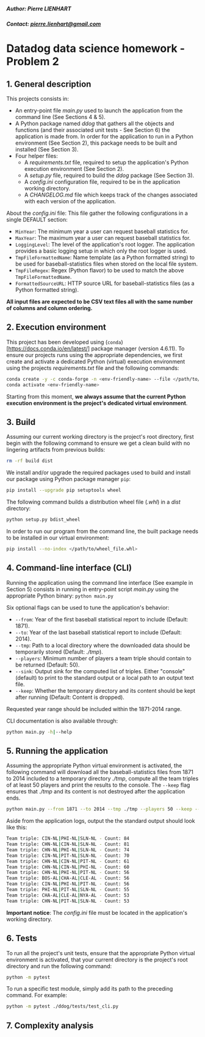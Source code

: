 ##### Author: Pierre LIENHART
##### Contact: pierre.lienhart@gmail.com

# Datadog data science homework - Problem 2

## 1. General description
This projects consists in: 
* An entry-point file *main.py* used to launch the application from the command line (See Sections 4 & 5).
* A Python package named *ddog* that gathers all the objects and functions (and their associated unit tests - See 
Section 6) the application is made from. In order for the application to run in a Python environment (See Section 2), 
this package needs to be built and installed (See Section 3).
* Four helper files:
    * A *requirements.txt* file, required to setup the application's Python execution environment (See Section 2).
    * A *setup.py* file, required to build the *ddog* package (See Section 3).
    * A *config.ini* configuration file, required to be in the application working directory.
    * A *CHANGELOG.md* file which keeps track of the changes associated with each version of the application.

About the *config.ini* file: This file gather the following configurations in a single DEFAULT section:
* `MinYear`: The minimum year a user can request baseball statistics for.
* `MaxYear`: The maximum year a user can request baseball statistics for.
* `LoggingLevel`: The level of the application's root logger. The application provides a basic logging setup in which 
only the root logger is used.
* `TmpFileFormattedName`: Name template (as a Python formatted string) to be used for baseball-statistics files when 
stored on the local file system. 
* `TmpFileRegex`: Regex (Python flavor) to be used to match the above `TmpFileFormattedName`.
* `FormattedSourceURL`: HTTP source URL for baseball-statistics files (as a Python formatted string).

**All input files are expected to be CSV text files all with the same number of columns and column ordering.**

## 2. Execution environment
This project has been developed using (`conda`)[https://docs.conda.io/en/latest/] package manager (version 4.6.11). To 
ensure our projects runs using the appropriate dependencies, we first create and activate a dedicated Python (virtual)
execution environment using the projects *requirements.txt* file and the following commands:

```bash
conda create -y -c conda-forge -n <env-friendly-name> --file </path/to/requirements.txt>
conda activate <env-friendly-name>
```

Starting from this moment, **we always assume that the current Python execution environment is the project's dedicated
virtual environment**.

## 3. Build
Assuming our current working directory is the project's root directory, first begin with the following command to ensure 
we get a clean build with no lingering artifacts from previous builds: 

```bash
rm -rf build dist
```

We install and/or upgrade the required packages used to build and install our package using Python package manager `pip`:
```bash
pip install --upgrade pip setuptools wheel
```

The following command builds a distribution wheel file (*.whl*) in a *dist* directory:
```bash
python setup.py bdist_wheel
```

In order to run our program from the command line, the built package needs to be installed in our virtual environment:
```bash
pip install --no-index </path/to/wheel_file.whl>
```

## 4. Command-line interface (CLI)
Running the application using the command line interface (See example in Section 5) consists in running in entry-point
script *main.py* using the appropriate Python binary: `python main.py`

Six optional flags can be used to tune the application's behavior:
* `--from`: Year of the first baseball statistical report to include (Default: 1871).
* `--to`: Year of the last baseball statistical report to include (Default: 2014).
* `--tmp`: Path to a local directory where the downloaded data should be temporarily stored (Default: *./tmp*).
* `--players`: Minimum number of players a team triple should contain to be returned (Default: 50).
* `--sink`: Output sink for the computed list of triples. Either "console" (default) to print to the standard output or a 
local path to an output text file.
* `--keep`: Whether the temporary directory and its content should be kept after running (Default: Content is dropped).

Requested year range should be included within the 1871-2014 range.

CLI documentation is also available through:
```bash
python main.py -h|--help
```

## 5. Running the application
Assuming the appropriate Python virtual environment is activated, the following command will download all the baseball-statistics 
files from 1871 to 2014 included to a temporary directory *./tmp*, compute all the team triples of at least 50 players and
print the results to the console. The `--keep` flag ensures that *./tmp* and its content is not destroyed after the 
application ends.

```bash
python main.py --from 1871 --to 2014 --tmp ./tmp --players 50 --keep --sink console
```

Aside from the application logs, output the the standard output should look like this:
```bash
Team triple: CIN-NL|PHI-NL|SLN-NL - Count: 84
Team triple: CHN-NL|CIN-NL|SLN-NL - Count: 81
Team triple: CHN-NL|PHI-NL|SLN-NL - Count: 74
Team triple: CIN-NL|PIT-NL|SLN-NL - Count: 70
Team triple: CHN-NL|CIN-NL|PIT-NL - Count: 61
Team triple: CHN-NL|CIN-NL|PHI-NL - Count: 60
Team triple: CHN-NL|PHI-NL|PIT-NL - Count: 56
Team triple: BOS-AL|CHA-AL|CLE-AL - Count: 56
Team triple: CIN-NL|PHI-NL|PIT-NL - Count: 56
Team triple: PHI-NL|PIT-NL|SLN-NL - Count: 55
Team triple: CHA-AL|CLE-AL|NYA-AL - Count: 53
Team triple: CHN-NL|PIT-NL|SLN-NL - Count: 53
```

**Important notice**: The *config.ini* file must be located in the application's working directory.

## 6. Tests
To run all the project's unit tests, ensure that the appropriate Python virtual environment is activated, that your 
current directory is the project's root directory and run the following command: 
```bash
python -m pytest
```

To run a specific test module, simply add its path to the preceding command. For example:
```bash
python -m pytest ./ddog/tests/test_cli.py
```

## 7. Complexity analysis